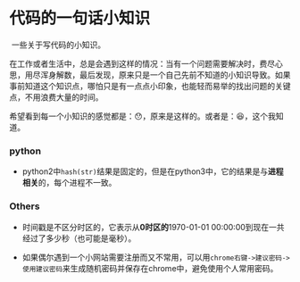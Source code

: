 # 代码的一句话小知识

​		一些关于写代码的小知识。

​		在工作或者生活中，总是会遇到这样的情况：当有一个问题需要解决时，费尽心思，用尽浑身解数，最后发现，原来只是一个自己先前不知道的小知识导致。如果事前知道这个知识点，哪怕只是有一点点小印象，也能轻而易举的找出问题的关键点，不用浪费大量的时间。

​		希望看到每一个小知识的感觉都是：😯，原来是这样的。或者是：😆，这个我知道。

### python

- python2中`hash(str)`结果是固定的，但是在python3中，它的结果是与**进程相关**的，每个进程不一致。

### Others

- 时间戳是不区分时区的，它表示从**0时区的**1970-01-01 00:00:00到现在一共经过了多少秒（也可能是毫秒）。

- 如果偶尔遇到一个小网站需要注册而又不常用，可以用`chrome右键->建议密码->使用建议密码`来生成随机密码并保存在chrome中，避免使用个人常用密码。